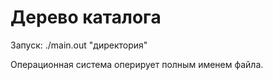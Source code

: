 # Дерево каталога

Запуск: ./main.out "директория"

Операционная система оперирует полным именем файла.